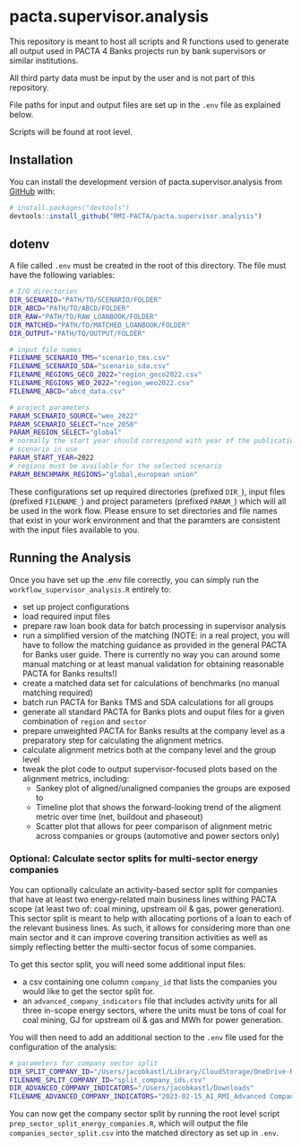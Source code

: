 
<!-- README.md is generated from README.Rmd. Please edit that file -->

# pacta.supervisor.analysis

<!-- badges: start -->
<!-- badges: end -->

This repository is meant to host all scripts and R functions used to
generate all output used in PACTA 4 Banks projects run by bank
supervisors or similar institutions.

All third party data must be input by the user and is not part of this
repository.

File paths for input and output files are set up in the `.env` file as
explained below.

Scripts will be found at root level.

## Installation

You can install the development version of pacta.supervisor.analysis
from [GitHub](https://github.com/) with:

``` r
# install.packages("devtools")
devtools::install_github("RMI-PACTA/pacta.supervisor.analysis")
```

## dotenv

A file called `.env` must be created in the root of this directory. The
file must have the following variables:

``` bash
# I/O directories
DIR_SCENARIO="PATH/TO/SCENARIO/FOLDER"
DIR_ABCD="PATH/TO/ABCD/FOLDER"
DIR_RAW="PATH/TO/RAW_LOANBOOK/FOLDER"
DIR_MATCHED="PATH/TO/MATCHED_LOANBOOK/FOLDER"
DIR_OUTPUT="PATH/TO/OUTPUT/FOLDER"

# input file names
FILENAME_SCENARIO_TMS="scenario_tms.csv"
FILENAME_SCENARIO_SDA="scenario_sda.csv"
FILENAME_REGIONS_GECO_2022="region_geco2022.csv"
FILENAME_REGIONS_WEO_2022="region_weo2022.csv"
FILENAME_ABCD="abcd_data.csv"

# project parameters
PARAM_SCENARIO_SOURCE="weo_2022"
PARAM_SCENARIO_SELECT="nze_2050"
PARAM_REGION_SELECT="global"
# normally the start year should correspond with year of the publication of the
# scenario in use
PARAM_START_YEAR=2022
# regions must be available for the selected scenario
PARAM_BENCHMARK_REGIONS="global,european union"
```

These configurations set up required directories (prefixed `DIR_`),
input files (prefixed `FILENAME_`) and project parameters (prefixed
`PARAM_`) which will all be used in the work flow. Please ensure to set
directories and file names that exist in your work environment and that
the paramters are consistent with the input files available to you.

## Running the Analysis

Once you have set up the .env file correctly, you can simply run the
`workflow_supervisor_analysis.R` entirely to:

- set up project configurations
- load required input files
- prepare raw loan book data for batch processing in supervisor analysis
- run a simplified version of the matching (NOTE: in a real project, you
  will have to follow the matching guidance as provided in the general
  PACTA for Banks user guide. There is currently no way you can around
  some manual matching or at least manual validation for obtaining
  reasonable PACTA for Banks results!)
- create a matched data set for calculations of benchmarks (no manual
  matching required)
- batch run PACTA for Banks TMS and SDA calculations for all groups
- generate all standard PACTA for Banks plots and ouput files for a
  given combination of `region` and `sector`
- prepare unweighted PACTA for Banks results at the company level as a
  preparatory step for calculating the alignment metrics.
- calculate alignment metrics both at the company level and the group
  level
- tweak the plot code to output supervisor-focused plots based on the
  alignment metrics, including:
  - Sankey plot of aligned/unaligned companies the groups are exposed to
  - Timeline plot that shows the forward-looking trend of the aligment
    metric over time (net, buildout and phaseout)
  - Scatter plot that allows for peer comparison of alignment metric
    across companies or groups (automotive and power sectors only)

### Optional: Calculate sector splits for multi-sector energy companies

You can optionally calculate an activity-based sector split for
companies that have at least two energy-related main business lines
withing PACTA scope (at least two of: coal mining, upstream oil & gas,
power generation). This sector split is meant to help with allocating
portions of a loan to each of the relevant business lines. As such, it
allows for considering more than one main sector and it can improve
covering transition activities as well as simply reflecting better the
multi-sector focus of some companies.

To get this sector split, you will need some additional input files:

- a csv containing one column `company_id` that lists the companies you
  would like to get the sector split for.
- an `advanced_company_indicators` file that includes activity units for
  all three in-scope energy sectors, where the units must be tons of
  coal for coal mining, GJ for upstream oil & gas and MWh for power
  generation.

You will then need to add an additional section to the `.env` file used
for the configuration of the analysis:

``` bash
# parameters for company sector split
DIR_SPLIT_COMPANY_ID="/Users/jacobkastl/Library/CloudStorage/OneDrive-RMI/Desktop/test_supervisor_script_p4b/split"
FILENAME_SPLIT_COMPANY_ID="split_company_ids.csv"
DIR_ADVANCED_COMPANY_INDICATORS="/Users/jacobkastl/Downloads"
FILENAME_ADVANCED_COMPANY_INDICATORS="2023-02-15_AI_RMI_Advanced Company Indicators_2022Q4.xlsx"
```

You can now get the company sector split by running the root level
script `prep_sector_split_energy_companies.R`, which will output the
file `companies_sector_split.csv` into the matched directory as set up
in `.env`.
